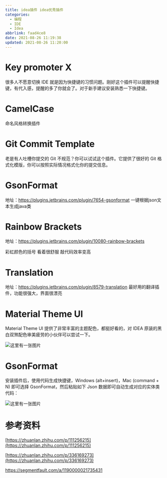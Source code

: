 ```yaml
---
title: idea插件 idea优秀插件
categories:
  - 编程
  - IDE
  - Idea
abbrlink: faad4ce8
date: 2021-08-26 11:19:38
updated: 2021-08-26 11:20:00
---
```

# Key promoter X
很多人不愿意切换 IDE 就是因为快捷键的习惯问题。刚好这个插件可以提醒快捷键，有代入感，提醒的多了你就会了。对于新手建议安装熟悉一下快捷键。


# CamelCase
命名风格转换插件

# Git Commit Template
老是有人吐槽你提交的 Git 不规范？你可以试试这个插件。它提供了很好的 Git 格式化模版，你可以按照实际情况格式化你的提交信息。

# GsonFormat
地址：https://plugins.jetbrains.com/plugin/7654-gsonformat 
一键根据json文本生成java类
# Rainbow Brackets
地址：https://plugins.jetbrains.com/plugin/10080-rainbow-brackets

彩虹颜色的括号 看着很舒服 敲代码效率变高
# Translation
地址：https://plugins.jetbrains.com/plugin/8579-translation
最好用的翻译插件，功能很强大，界面很漂亮

# Material Theme UI

Material Theme UI 提供了非常丰富的主题配色，都挺好看的，对 IDEA 原装的黑白双煞配色审美疲劳的小伙伴可以尝试一下。

![这里有一张图片](https://segmentfault.com/img/bVbDqUE)

# GsonFormat

安装插件后，使用代码生成快捷键，Windows (alt+insert)，Mac (command + N) 即可选择 GsonFormat，然后粘贴如下 Json 数据即可自动生成对应的实体类代码：

![这里有一张图片](https://segmentfault.com/img/remote/1460000021736861)

# 参考资料
[https://zhuanlan.zhihu.com/p/111256215](https://zhuanlan.zhihu.com/p/111256215)

[https://zhuanlan.zhihu.com/p/336169273](https://zhuanlan.zhihu.com/p/336169273)

https://segmentfault.com/a/1190000021735431